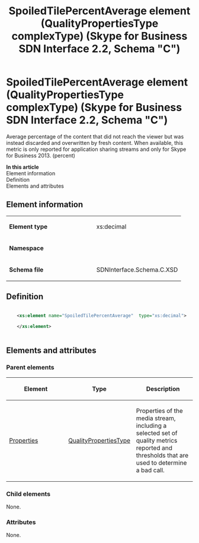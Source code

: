 ﻿---
title: SpoiledTilePercentAverage element (QualityPropertiesType complexType) (Skype for Business SDN Interface 2.2, Schema "C")
TOCTitle: SpoiledTilePercentAverage element
ms:assetid: 7276321f-18e1-1c58-30d9-a2d381b2cfe0
ms:mtpsurl: https://msdn.microsoft.com/en-us/library/Mt404851(v=office.16)
ms:contentKeyID: 68250763
ms.date: 08/24/2015
mtps_version: v=office.16
dev_langs:
- xml
---

# SpoiledTilePercentAverage element (QualityPropertiesType complexType) (Skype for Business SDN Interface 2.2, Schema \"C\")

Average percentage of the content that did not reach the viewer but was instead discarded and overwritten by fresh content. When available, this metric is only reported for application sharing streams and only for Skype for Business 2013. (percent)

**In this article**  
Element information  
Definition  
Elements and attributes  

## Element information

<table>
<colgroup>
<col style="width: 50%" />
<col style="width: 50%" />
</colgroup>
<tbody>
<tr class="odd">
<td><p><strong>Element type</strong></p></td>
<td><p>xs:decimal</p></td>
</tr>
<tr class="even">
<td><p><strong>Namespace</strong></p></td>
<td><p></p></td>
</tr>
<tr class="odd">
<td><p><strong>Schema file</strong></p></td>
<td><p>SDNInterface.Schema.C.XSD</p></td>
</tr>
</tbody>
</table>


## Definition

``` xml

    <xs:element name="SpoiledTilePercentAverage"  type="xs:decimal">
    
    </xs:element>
  
```

## Elements and attributes

### Parent elements

<table>
<colgroup>
<col style="width: 33%" />
<col style="width: 33%" />
<col style="width: 33%" />
</colgroup>
<thead>
<tr class="header">
<th><p>Element</p></th>
<th><p>Type</p></th>
<th><p>Description</p></th>
</tr>
</thead>
<tbody>
<tr class="odd">
<td><p><a href="properties-element-qualitytype-complextype-skype-for-business-sdn-interface-2-2-schema-c.md">Properties</a></p></td>
<td><p><a href="qualitypropertiestype-complextype-skype-for-business-sdn-interface-2-2-schema-c.md">QualityPropertiesType</a></p></td>
<td><p>Properties of the media stream, including a selected set of quality metrics reported and thresholds that are used to determine a bad call.</p></td>
</tr>
</tbody>
</table>


### Child elements

None.

### Attributes

None.

